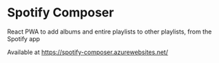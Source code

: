 # Spotify Composer

React PWA to add albums and entire playlists to other playlists, from the Spotify app

Available at https://spotify-composer.azurewebsites.net/
